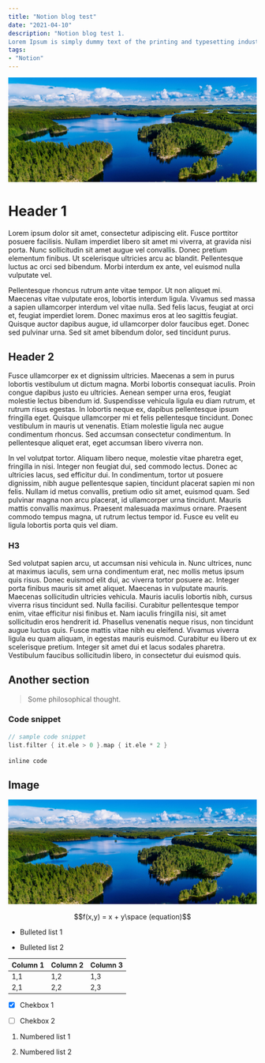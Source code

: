 ```yaml
---
title: "Notion blog test"
date: "2021-04-10"
description: "Notion blog test 1. 
Lorem Ipsum is simply dummy text of the printing and typesetting industry. Lorem Ipsum has been the industry's standard dummy text ever since the 1500s, when an unknown printer took a galley of type and scrambled it to make a type specimen book. It has survived not only five centuries, but also the leap into electronic typesetting, remaining essentially unchanged."
tags:
- "Notion"
---
```



![notion-blog-test_0.png](/blog/images/notion-blog-test_0.png)

# Header 1

Lorem ipsum dolor sit amet, consectetur adipiscing elit. Fusce porttitor posuere facilisis. Nullam imperdiet libero sit amet mi viverra, at gravida nisi porta. Nunc sollicitudin sit amet augue vel convallis. Donec pretium elementum finibus. Ut scelerisque ultricies arcu ac blandit. Pellentesque luctus ac orci sed bibendum. Morbi interdum ex ante, vel euismod nulla vulputate vel.

Pellentesque rhoncus rutrum ante vitae tempor. Ut non aliquet mi. Maecenas vitae vulputate eros, lobortis interdum ligula. Vivamus sed massa a sapien ullamcorper interdum vel vitae nulla. Sed felis lacus, feugiat at orci et, feugiat imperdiet lorem. Donec maximus eros at leo sagittis feugiat. Quisque auctor dapibus augue, id ullamcorper dolor faucibus eget. Donec sed pulvinar urna. Sed sit amet bibendum dolor, sed tincidunt purus.

## Header 2

Fusce ullamcorper ex et dignissim ultricies. Maecenas a sem in purus lobortis vestibulum ut dictum magna. Morbi lobortis consequat iaculis. Proin congue dapibus justo eu ultricies. Aenean semper urna eros, feugiat molestie lectus bibendum id. Suspendisse vehicula ligula eu diam rutrum, et rutrum risus egestas. In lobortis neque ex, dapibus pellentesque ipsum fringilla eget. Quisque ullamcorper mi et felis pellentesque tincidunt. Donec vestibulum in mauris ut venenatis. Etiam molestie ligula nec augue condimentum rhoncus. Sed accumsan consectetur condimentum. In pellentesque aliquet erat, eget accumsan libero viverra non.

In vel volutpat tortor. Aliquam libero neque, molestie vitae pharetra eget, fringilla in nisi. Integer non feugiat dui, sed commodo lectus. Donec ac ultricies lacus, sed efficitur dui. In condimentum, tortor ut posuere dignissim, nibh augue pellentesque sapien, tincidunt placerat sapien mi non felis. Nullam id metus convallis, pretium odio sit amet, euismod quam. Sed pulvinar magna non arcu placerat, id ullamcorper urna tincidunt. Mauris mattis convallis maximus. Praesent malesuada maximus ornare. Praesent commodo tempus magna, ut rutrum lectus tempor id. Fusce eu velit eu ligula lobortis porta quis vel diam.

### H3

Sed volutpat sapien arcu, ut accumsan nisi vehicula in. Nunc ultrices, nunc at maximus iaculis, sem urna condimentum erat, nec mollis metus ipsum quis risus. Donec euismod elit dui, ac viverra tortor posuere ac. Integer porta finibus mauris sit amet aliquet. Maecenas in vulputate mauris. Maecenas sollicitudin ultricies vehicula. Mauris iaculis lobortis nibh, cursus viverra risus tincidunt sed. Nulla facilisi. Curabitur pellentesque tempor enim, vitae efficitur nisi finibus et. Nam iaculis fringilla nisi, sit amet sollicitudin eros hendrerit id. Phasellus venenatis neque risus, non tincidunt augue luctus quis. Fusce mattis vitae nibh eu eleifend. Vivamus viverra ligula eu quam aliquam, in egestas mauris euismod. Curabitur eu libero ut ex scelerisque pretium. Integer sit amet dui et lacus sodales pharetra. Vestibulum faucibus sollicitudin libero, in consectetur dui euismod quis.

## Another section

> Some philosophical thought.

### Code snippet

``` kotlin
// sample code snippet
list.filter { it.ele > 0 }.map { it.ele * 2 } 
```

`inline code`

## Image

![notion-blog-test_1.png](/blog/images/notion-blog-test_1.png)

$$f(x,y) = x + y\space (equation)$$ 

- Bulleted list 1

- Bulleted list 2



| Column 1 | Column 2 | Column 3 |
| -------- | -------- | -------- |
| 1,1 | 1,2 | 1,3 |
| 2,1 | 2,2 | 2,3 |

- [x] Chekbox 1

- [ ] Chekbox 2

1. Numbered list 1

2. Numbered list 2